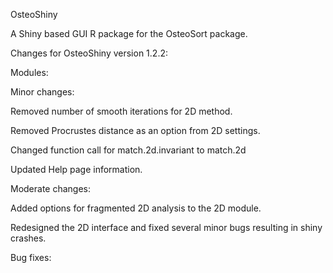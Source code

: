 OsteoShiny

A Shiny based GUI R package for the OsteoSort package.

Changes for OsteoShiny version 1.2.2:


Modules:




Minor changes:

Removed number of smooth iterations for 2D method. 

Removed Procrustes distance as an option from 2D settings.

Changed function call for match.2d.invariant to match.2d

Updated Help page information.



Moderate changes:

Added options for fragmented 2D analysis to the 2D module.

Redesigned the 2D interface and fixed several minor bugs resulting in shiny crashes.



Bug fixes: